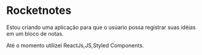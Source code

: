 # Rocketnotes

Estou criando uma aplicação para que o usúario possa registrar suas idéias em um bloco de notas.

Até o momento utilizei ReactJs,JS,Styled Components.

